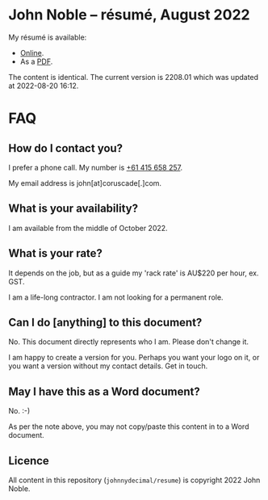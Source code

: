 # John Noble – résumé, August 2022

My résumé is available:

- [Online](https://github.com/johnnydecimal/resume/blob/main/resume.md).
- As a [PDF](https://github.com/johnnydecimal/resume/raw/e47b968fd30eac6509772deb7cba3c4cc263ad46/John%20Noble%20%E2%80%93%20re%CC%81sume%CC%81,%20August%202022.pdf).

The content is identical. The current version is 2208.01 which was updated at 2022-08-20 16:12.

# FAQ

## How do I contact you?

I prefer a phone call. My number is [+61 415 658 257](tel:+61415658257).

My email address is john\[at\]coruscade\[.\]com.

## What is your availability?

I am available from the middle of October 2022.

## What is your rate?

It depends on the job, but as a guide my 'rack rate' is AU$220 per hour, ex. GST.

I am a life-long contractor. I am not looking for a permanent role.

## Can I do \[anything\] to this document?

No. This document directly represents who I am. Please don't change it.

I am happy to create a version for you. Perhaps you want your logo on it, or you want a version without my contact details. Get in touch.

## May I have this as a Word document?

No. :-)

As per the note above, you may not copy/paste this content in to a Word document.

## Licence

All content in this repository (`johnnydecimal/resume`) is copyright 2022 John Noble.
